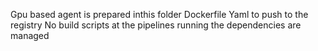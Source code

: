 Gpu based agent is prepared inthis folder
Dockerfile
Yaml to push to the registry
No build scripts at the pipelines running
the dependencies are managed
